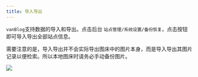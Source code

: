 ```yaml
---
title: 导入导出
---
```


`vanBlog`支持数据的导入和导出。点击后台 `站点管理/系统设置/备份恢复`，点击按钮即可导入导出全部站点信息。

需要注意的是，导入导出并不会实际导出图床中的图片本身，而是导入导出其图片记录以便检索。所以本地图床时请务必手动备份图片。

![](https://pic.mereith.com/img/4702787545f5e68b035010a23a4991b3.clipboard-2022-08-23.png)
